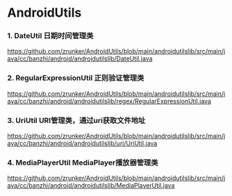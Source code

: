 # AndroidUtils

### 1. DateUtil 日期时间管理类
https://github.com/zrunker/AndroidUtils/blob/main/androidutilslib/src/main/java/cc/banzhi/android/androidutilslib/DateUtil.java

### 2. RegularExpressionUtil 正则验证管理类
https://github.com/zrunker/AndroidUtils/blob/main/androidutilslib/src/main/java/cc/banzhi/android/androidutilslib/regex/RegularExpressionUtil.java

### 3. UriUtil URI管理类，通过uri获取文件地址
https://github.com/zrunker/AndroidUtils/blob/main/androidutilslib/src/main/java/cc/banzhi/android/androidutilslib/uri/UriUtil.java

### 4. MediaPlayerUtil MediaPlayer播放器管理类
https://github.com/zrunker/AndroidUtils/blob/main/androidutilslib/src/main/java/cc/banzhi/android/androidutilslib/MediaPlayerUtil.java
